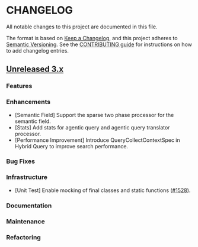 # CHANGELOG
All notable changes to this project are documented in this file.

The format is based on [Keep a Changelog](https://keepachangelog.com/en/1.0.0/), and this project adheres to [Semantic Versioning](https://semver.org/spec/v2.0.0.html). See the [CONTRIBUTING guide](./CONTRIBUTING.md#Changelog) for instructions on how to add changelog entries.

## [Unreleased 3.x](https://github.com/opensearch-project/neural-search/compare/main...HEAD)

### Features

### Enhancements

- [Semantic Field] Support the sparse two phase processor for the semantic field.
- [Stats] Add stats for agentic query and agentic query translator processor.
- [Performance Improvement] Introduce QueryCollectContextSpec in Hybrid Query to improve search performance.

### Bug Fixes

### Infrastructure

- [Unit Test] Enable mocking of final classes and static functions ([#1528](https://github.com/opensearch-project/neural-search/pull/1528)).

### Documentation

### Maintenance

### Refactoring
